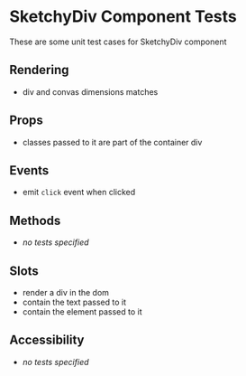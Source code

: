 # SketchyDiv Component Tests
These are some unit test cases for SketchyDiv component

## Rendering
- div and convas dimensions matches


## Props
- classes passed to it are part of the container div

## Events
- emit `click` event when clicked

## Methods
- *no tests specified*

## Slots
- render a div in the dom
- contain the text passed to it
- contain the element passed to it

## Accessibility
- *no tests specified*
